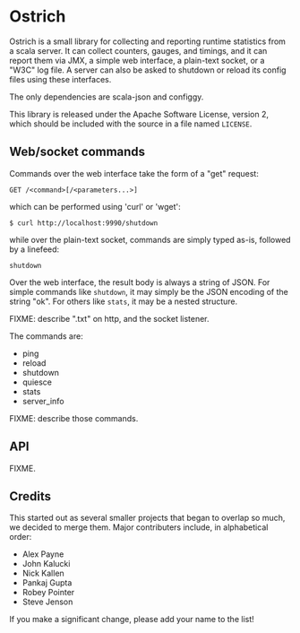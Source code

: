 # Ostrich

Ostrich is a small library for collecting and reporting runtime statistics from a scala server. It
can collect counters, gauges, and timings, and it can report them via JMX, a simple web interface, a
plain-text socket, or a "W3C" log file. A server can also be asked to shutdown or reload its config
files using these interfaces.

The only dependencies are scala-json and configgy.

This library is released under the Apache Software License, version 2, which should be included with
the source in a file named `LICENSE`.


## Web/socket commands

Commands over the web interface take the form of a "get" request:

    GET /<command>[/<parameters...>]

which can be performed using 'curl' or 'wget':

    $ curl http://localhost:9990/shutdown

while over the plain-text socket, commands are simply typed as-is, followed by a linefeed:

    shutdown

Over the web interface, the result body is always a string of JSON. For simple commands like
`shutdown`, it may simply be the JSON encoding of the string "ok". For others like `stats`, it may
be a nested structure.

FIXME: describe ".txt" on http, and the socket listener.

The commands are:

- ping
- reload
- shutdown
- quiesce
- stats
- server_info

FIXME: describe those commands.


## API

FIXME.


## Credits

This started out as several smaller projects that began to overlap so much, we decided to merge
them. Major contributers include, in alphabetical order:

- Alex Payne
- John Kalucki
- Nick Kallen
- Pankaj Gupta
- Robey Pointer
- Steve Jenson

If you make a significant change, please add your name to the list!
